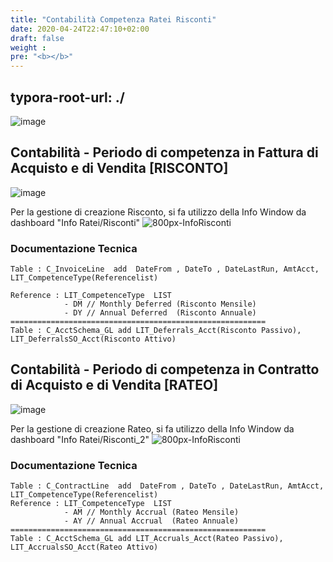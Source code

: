```yaml
---
title: "Contabilità Competenza Ratei Risconti"
date: 2020-04-24T22:47:10+02:00
draft: false
weight : 
pre: "<b></b>"
---
```

typora-root-url: ./
---

![image](PrimaNotaRateiRisconti.jpg)

## Contabilità - Periodo di competenza in Fattura di Acquisto e di Vendita [RISCONTO]

![image](800px-CompetenzaRateiRisconti.png)

Per la gestione di creazione Risconto, si fa utilizzo della Info Window da dashboard "Info Ratei/Risconti"
![800px-InfoRisconti](/800px-InfoRisconti.png)

### Documentazione Tecnica

```
Table : C_InvoiceLine  add  DateFrom , DateTo , DateLastRun, AmtAcct, LIT_CompetenceType(Referencelist)

Reference : LIT_CompetenceType  LIST 
			- DM // Monthly Deferred (Risconto Mensile)
			- DY // Annual Deferred  (Risconto Annuale)
=========================================================
Table : C_AcctSchema_GL add LIT_Deferrals_Acct(Risconto Passivo), LIT_DeferralsSO_Acct(Risconto Attivo)
```

## Contabilità - Periodo di competenza in Contratto di Acquisto e di Vendita [RATEO]

![image](/opt/md/Progetti%20iDempiere%20Da%20Iniziare%20In%20Corso%20Archiviati/Contabilit%C3%A0%20competenza%20Ratei%20Risconti/800px-CompetenzaRateiRisconti_2.png)

Per la gestione di creazione Rateo, si fa utilizzo della Info Window da dashboard "Info Ratei/Risconti_2"
![800px-InfoRisconti](/800px-InfoRateo.png)

### Documentazione Tecnica

```
Table : C_ContractLine  add  DateFrom , DateTo , DateLastRun, AmtAcct, LIT_CompetenceType(Referencelist)
Reference : LIT_CompetenceType  LIST 
			- AM // Monthly Accrual (Rateo Mensile)
			- AY // Annual Accrual  (Rateo Annuale)
=========================================================
Table : C_AcctSchema_GL add LIT_Accruals_Acct(Rateo Passivo), LIT_AccrualsSO_Acct(Rateo Attivo)
```

